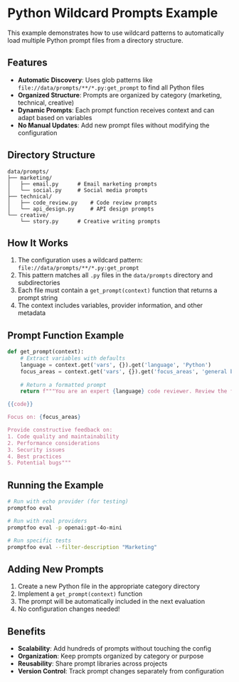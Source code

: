 # Python Wildcard Prompts Example

This example demonstrates how to use wildcard patterns to automatically load multiple Python prompt files from a directory structure.

## Features

- **Automatic Discovery**: Uses glob patterns like `file://data/prompts/**/*.py:get_prompt` to find all Python files
- **Organized Structure**: Prompts are organized by category (marketing, technical, creative)
- **Dynamic Prompts**: Each prompt function receives context and can adapt based on variables
- **No Manual Updates**: Add new prompt files without modifying the configuration

## Directory Structure

```
data/prompts/
├── marketing/
│   ├── email.py      # Email marketing prompts
│   └── social.py     # Social media prompts
├── technical/
│   ├── code_review.py    # Code review prompts
│   └── api_design.py     # API design prompts
└── creative/
    └── story.py      # Creative writing prompts
```

## How It Works

1. The configuration uses a wildcard pattern: `file://data/prompts/**/*.py:get_prompt`
2. This pattern matches all `.py` files in the `data/prompts` directory and subdirectories
3. Each file must contain a `get_prompt(context)` function that returns a prompt string
4. The context includes variables, provider information, and other metadata

## Prompt Function Example

```python
def get_prompt(context):
    # Extract variables with defaults
    language = context.get('vars', {}).get('language', 'Python')
    focus_areas = context.get('vars', {}).get('focus_areas', 'general best practices')
    
    # Return a formatted prompt
    return f"""You are an expert {language} code reviewer. Review the following code:

{{code}}

Focus on: {focus_areas}

Provide constructive feedback on:
1. Code quality and maintainability
2. Performance considerations
3. Security issues
4. Best practices
5. Potential bugs"""
```

## Running the Example

```bash
# Run with echo provider (for testing)
promptfoo eval

# Run with real providers
promptfoo eval -p openai:gpt-4o-mini

# Run specific tests
promptfoo eval --filter-description "Marketing"
```

## Adding New Prompts

1. Create a new Python file in the appropriate category directory
2. Implement a `get_prompt(context)` function
3. The prompt will be automatically included in the next evaluation
4. No configuration changes needed!

## Benefits

- **Scalability**: Add hundreds of prompts without touching the config
- **Organization**: Keep prompts organized by category or purpose
- **Reusability**: Share prompt libraries across projects
- **Version Control**: Track prompt changes separately from configuration 